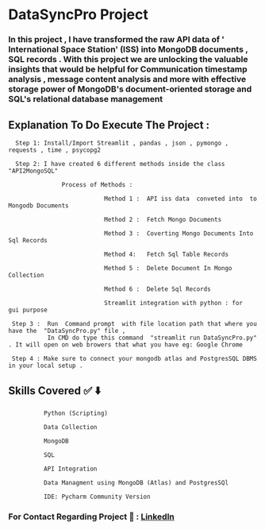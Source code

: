 # DataSyncPro Project


### In  this  project , I  have  transformed  the  raw  API data  of  ' International Space Station' (ISS)   into   MongoDB  documents , SQL records . With  this project  we  are  unlocking  the  valuable  insights  that  would  be  helpful  for  Communication timestamp analysis ,  message content analysis  and  more  with effective  storage  power  of MongoDB's document-oriented storage  and  SQL's relational database management

## Explanation To Do Execute The  Project : 

      Step 1: Install/Import Streamlit , pandas , json , pymongo , requests , time , psycopg2  

      Step 2: I have created 6 different methods inside the class "API2MongoSQL" 
                  
                   Process of Methods :

                               Method 1 :  API iss data  conveted into  to Mongodb Documents

                               Method 2 :  Fetch Mongo Documents 

                               Method 3 :  Coverting Mongo Documents Into Sql Records

                               Method 4:   Fetch Sql Table Records 

                               Method 5 :  Delete Document In Mongo Collection

                               Method 6 :  Delete Sql Records

                               Streamlit integration with python : for  gui purpose
                               
     Step 3 :  Run  Command prompt  with file location path that where you have the  "DataSyncPro.py" file ,
               In CMD do type this command  "streamlit run DataSyncPro.py"  . It will open on web browers that what you have eg: Google Chrome

     Step 4 : Make sure to connect your mongodb atlas and PostgresSQL DBMS  in your local setup .



## Skills Covered ✅ ⬇️

              Python (Scripting)
              
              Data Collection
              
              MongoDB
              
              SQL
              
              API Integration
              
              Data Managment using MongoDB (Atlas) and PostgresSQl
              
              IDE: Pycharm Community Version


### For Contact Regarding Project  🤝 : [Linkedln](https://www.linkedin.com/in/praveen-n-2b4004223/)

           

                               

                                

                                

       







